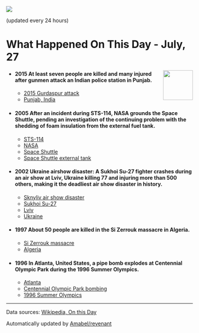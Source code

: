 <img src="https://img.shields.io/badge/last%20updated%20at-2020--07--27%2000%3A13%20(UTC)-brightgreen?style=for-the-badge">

(updated every 24 hours)

# What Happened On This Day - July, 27

<img align="right" src="https://user-images.githubusercontent.com/12688422/87848414-3e9d0800-c91b-11ea-84df-7ebcb2c52b8d.png" width="80px">

- #### 2015 At least seven people are killed and many injured after gunmen attack an Indian police station in Punjab.

  - [2015 Gurdaspur attack](https://wikipedia.org/wiki/2015_Gurdaspur_attack)
  - [Punjab, India](https://wikipedia.org/wiki/Punjab,_India)

- #### 2005 After an incident during STS-114, NASA grounds the Space Shuttle, pending an investigation of the continuing problem with the shedding of foam insulation from the external fuel tank.

  - [STS-114](https://wikipedia.org/wiki/STS-114)
  - [NASA](https://wikipedia.org/wiki/NASA)
  - [Space Shuttle](https://wikipedia.org/wiki/Space_Shuttle)
  - [Space Shuttle external tank](https://wikipedia.org/wiki/Space_Shuttle_external_tank)

- #### 2002 Ukraine airshow disaster: A Sukhoi Su-27 fighter crashes during an air show at Lviv, Ukraine killing 77 and injuring more than 500 others, making it the deadliest air show disaster in history.

  - [Sknyliv air show disaster](https://wikipedia.org/wiki/Sknyliv_air_show_disaster)
  - [Sukhoi Su-27](https://wikipedia.org/wiki/Sukhoi_Su-27)
  - [Lviv](https://wikipedia.org/wiki/Lviv)
  - [Ukraine](https://wikipedia.org/wiki/Ukraine)

- #### 1997 About 50 people are killed in the Si Zerrouk massacre in Algeria.

  - [Si Zerrouk massacre](https://wikipedia.org/wiki/Si_Zerrouk_massacre)
  - [Algeria](https://wikipedia.org/wiki/Algeria)

- #### 1996 In Atlanta, United States, a pipe bomb explodes at Centennial Olympic Park during the 1996 Summer Olympics.

  - [Atlanta](https://wikipedia.org/wiki/Atlanta)
  - [Centennial Olympic Park bombing](https://wikipedia.org/wiki/Centennial_Olympic_Park_bombing)
  - [1996 Summer Olympics](https://wikipedia.org/wiki/1996_Summer_Olympics)
---

Data sources: [Wikipedia, On this Day](https://byabbe.se/on-this-day/)

Automatically updated by [Amabel/revenant](https://github.com/Amabel/revenant)